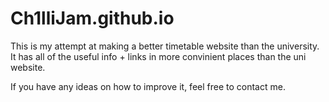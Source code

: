 # Ch1lliJam.github.io
This is my attempt at making a better timetable website than the university.
It has all of the useful info + links in more convinient places than the uni website.

If you have any ideas on how to improve it, feel free to contact me.
